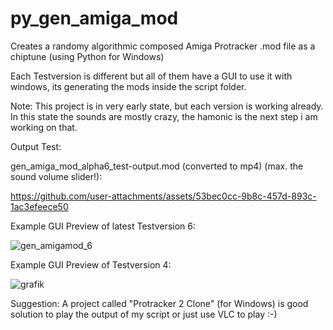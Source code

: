 # py_gen_amiga_mod
Creates a randomy algorithmic composed Amiga Protracker .mod file as a chiptune (using Python for Windows)


Each Testversion is different but all of them have a GUI to use it with windows, its generating the mods inside
the script folder.

Note: This project is in very early state, but each version is working already.
In this state the sounds are mostly crazy, the hamonic is the next step i am working on that.



Output Test:

gen_amiga_mod_alpha6_test-output.mod (converted to mp4) (max. the sound volume slider!):

https://github.com/user-attachments/assets/53bec0cc-9b8c-457d-893c-1ac3efeece50


Example GUI Preview of latest Testversion 6:

![gen_amigamod_6](https://github.com/user-attachments/assets/15425983-efad-413b-a4a3-8fa5a5af5866)


Example GUI Preview of Testversion 4:

![grafik](https://github.com/user-attachments/assets/5fc1c6d3-1519-47ae-95ef-d421bfd03b07)

Suggestion: A project called "Protracker 2 Clone" (for Windows) is good solution to play the output of my script
or just use VLC to play :-)
